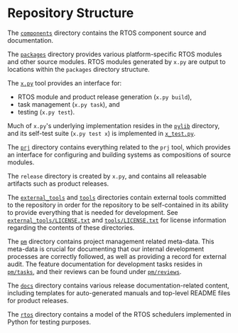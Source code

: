<!---
eChronos Real-Time Operating System
Copyright (C) 2017  National ICT Australia Limited (NICTA), ABN 62 102 206 173.

This program is free software: you can redistribute it and/or modify
it under the terms of the GNU Affero General Public License as published by
the Free Software Foundation, version 3, provided that these additional
terms apply under section 7:

  No right, title or interest in or to any trade mark, service mark, logo
  or trade name of of National ICT Australia Limited, ABN 62 102 206 173
  ("NICTA") or its licensors is granted. Modified versions of the Program
  must be plainly marked as such, and must not be distributed using
  "eChronos" as a trade mark or product name, or misrepresented as being
  the original Program.

This program is distributed in the hope that it will be useful,
but WITHOUT ANY WARRANTY; without even the implied warranty of
MERCHANTABILITY or FITNESS FOR A PARTICULAR PURPOSE.  See the
GNU Affero General Public License for more details.

You should have received a copy of the GNU Affero General Public License
along with this program.  If not, see <http://www.gnu.org/licenses/>.

@TAG(NICTA_DOC_AGPL)
  -->
# Repository Structure

The [`components`](../components) directory contains the RTOS component source and documentation.

The [`packages`](../packages) directory provides various platform-specific RTOS modules and other source modules.
RTOS modules generated by `x.py` are output to locations within the `packages` directory structure.

The [`x.py`](../x.py) tool provides an interface for:
* RTOS module and product release generation (`x.py build`),
* task management (`x.py task`), and
* testing (`x.py test`).

Much of `x.py`'s underlying implementation resides in the [`pylib`](../pylib) directory, and its self-test suite (`x.py test x`) is implemented in [`x_test.py`](../x_test.py).

The [`prj`](../prj) directory contains everything related to the `prj` tool, which provides an interface for configuring and building systems as compositions of source modules.

The `release` directory is created by `x.py`, and contains all releasable artifacts such as product releases.

The [`external_tools`](../external_tools) and [`tools`](../tools) directories contain external tools committed to the repository in order for the repository to be self-contained in its ability to provide everything that is needed for development.
See [`external_tools/LICENSE.txt`](../external_tools/LICENSE.txt) and [`tools/LICENSE.txt`](../tools/LICENSE.txt) for license information regarding the contents of these directories.

The [`pm`](../pm) directory contains project management related meta-data.
This meta-data is crucial for documenting that our internal development processes are correctly followed, as well as providing a record for external audit.
The feature documentation for development tasks resides in [`pm/tasks`](./.pm/tasks), and their reviews can be found under [`pm/reviews`](../pm/reviews).

The [`docs`](../docs) directory contains various release documentation-related content, including templates for auto-generated manuals and top-level README files for product releases.

The [`rtos`](../rtos) directory contains a model of the RTOS schedulers implemented in Python for testing purposes.
